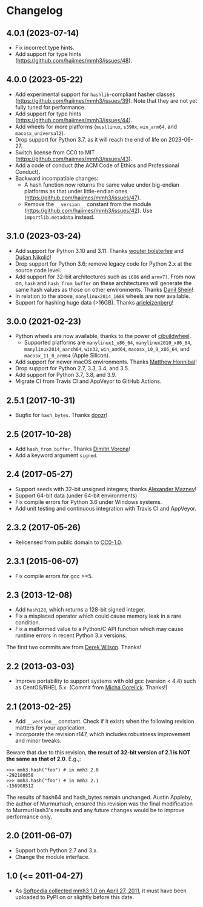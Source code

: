# Changelog
## 4.0.1 (2023-07-14)
* Fix incorrect type hints.
* Add support for type hints (<https://github.com/hajimes/mmh3/issues/48>).

## 4.0.0 (2023-05-22)
* Add experimental support for `hashlib`-compliant hasher classes (<https://github.com/hajimes/mmh3/issues/39>). Note that they are not yet fully tuned for performance.
* Add support for type hints (<https://github.com/hajimes/mmh3/issues/44>).
* Add wheels for more platforms (`musllinux`, `s390x`, `win_arm64`, and `macosx_universal2`).
* Drop support for Python 3.7, as it will reach the end of life on 2023-06-27.
* Switch license from CC0 to MIT (<https://github.com/hajimes/mmh3/issues/43>).
* Add a code of conduct (the ACM Code of Ethics and Professional Conduct).
* Backward incompatible changes:
  * A hash function now returns the same value under big-endian platforms as that under little-endian ones (<https://github.com/hajimes/mmh3/issues/47>).
  * Remove the `__version__` constant from the module (<https://github.com/hajimes/mmh3/issues/42>). Use `importlib.metadata` instead.

## 3.1.0 (2023-03-24)
* Add support for Python 3.10 and 3.11. Thanks [wouter bolsterlee](https://github.com/wbolster) and [Dušan Nikolić](https://github.com/n-dusan)!
* Drop support for Python 3.6; remove legacy code for Python 2.x at the source code level.
* Add support for 32-bit architectures such as `i686` and `armv7l`. From now on, `hash` and `hash_from_buffer` on these architectures will generate the same hash values as those on other environments. Thanks [Danil Shein](https://github.com/dshein-alt)!
* In relation to the above, `manylinux2014_i686` wheels are now available.
* Support for hashing huge data (>16GB). Thanks [arieleizenberg](https://github.com/arieleizenberg)!

## 3.0.0 (2021-02-23)
* Python wheels are now available, thanks to the power of [cibuildwheel](https://github.com/joerick/cibuildwheel).
  * Supported platforms are `manylinux1_x86_64`, `manylinux2010_x86_64`, `manylinux2014_aarch64`, `win32`, `win_amd64`, `macosx_10_9_x86_64`, and `macosx_11_0_arm64` (Apple Silicon).
* Add support for newer macOS environments. Thanks [Matthew Honnibal](https://github.com/honnibal)!
* Drop support for Python 2.7, 3.3, 3.4, and 3.5.
* Add support for Python 3.7, 3.8, and 3.9.
* Migrate CI from Travis CI and AppVeyor to GitHub Actions.

## 2.5.1 (2017-10-31)
* Bugfix for `hash_bytes`. Thanks [doozr](https://github.com/doozr)!

## 2.5 (2017-10-28)
* Add `hash_from_buffer`. Thanks [Dimitri Vorona](https://github.com/alendit)!
* Add a keyword argument `signed`.

## 2.4 (2017-05-27)
* Support seeds with 32-bit unsigned integers; thanks [Alexander Maznev](https://github.com/pik)!
* Support 64-bit data (under 64-bit environments)
* Fix compile errors for Python 3.6 under Windows systems.
* Add unit testing and continuous integration with Travis CI and AppVeyor.

## 2.3.2 (2017-05-26)
* Relicensed from public domain to [CC0-1.0](./LICENSE).

## 2.3.1 (2015-06-07)
* Fix compile errors for gcc >=5.

## 2.3 (2013-12-08)
* Add `hash128`, which returns a 128-bit signed integer.
* Fix a misplaced operator which could cause memory leak in a rare condition.
* Fix a malformed value to a Python/C API function which may cause runtime errors in recent Python 3.x versions.

The first two commits are from [Derek Wilson](https://github.com/underrun). Thanks!

## 2.2 (2013-03-03)
* Improve portability to support systems with old gcc (version < 4.4) such as CentOS/RHEL 5.x. (Commit from [Micha Gorelick](https://github.com/mynameisfiber). Thanks!)

## 2.1 (2013-02-25)
* Add `__version__` constant. Check if it exists when the following revision matters for your application.
* Incorporate the revision r147, which includes robustness improvement and minor tweaks.

Beware that due to this revision, **the result of 32-bit version of 2.1 is NOT the same as that of 2.0**. E.g.,:

```shell
>>> mmh3.hash("foo") # in mmh3 2.0
-292180858
>>> mmh3.hash("foo") # in mmh3 2.1
-156908512
```

The results of hash64 and hash_bytes remain unchanged. Austin Appleby, the author of Murmurhash, ensured this revision was the final modification to MurmurHash3's results and any future changes would be to improve performance only.

## 2.0 (2011-06-07)
* Support both Python 2.7 and 3.x.
* Change the module interface.

## 1.0 (<= 2011-04-27)
* As [Softpedia collected mmh3 1.0 on April 27, 2011](https://web.archive.org/web/20110430172027/https://linux.softpedia.com/get/Programming/Libraries/mmh3-68314.shtml), it must have been uploaded to PyPI on or slightly before this date.